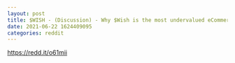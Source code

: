 ```yaml
--- 
layout: post 
title: $WISH - (Discussion) - Why $Wish is the most undervalued eCommerce stock? 
date: 2021-06-22 1624409095 
categories: reddit 
--- 
```

https://redd.it/o61mii